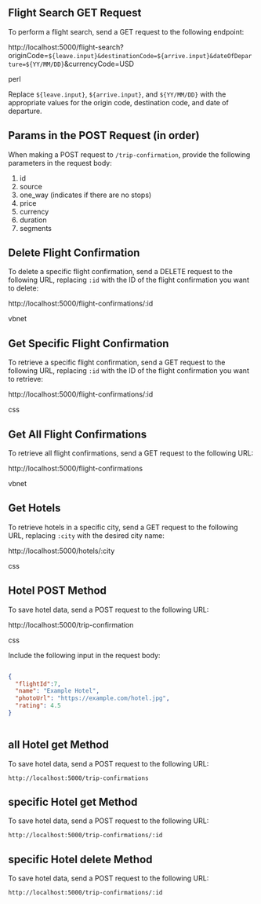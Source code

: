 
## Flight Search GET Request

To perform a flight search, send a GET request to the following endpoint:

http://localhost:5000/flight-search?originCode=`${leave.input}&destinationCode=${arrive.input}&dateOfDeparture=${YY/MM/DD}`&currencyCode=USD

perl


Replace `${leave.input}`, `${arrive.input}`, and `${YY/MM/DD}` with the appropriate values for the origin code, destination code, and date of departure.

## Params in the POST Request (in order)

When making a POST request to `/trip-confirmation`, provide the following parameters in the request body:

1. id
2. source
3. one_way (indicates if there are no stops)
4. price
5. currency
6. duration
7. segments

## Delete Flight Confirmation

To delete a specific flight confirmation, send a DELETE request to the following URL, replacing `:id` with the ID of the flight confirmation you want to delete:

http://localhost:5000/flight-confirmations/:id

vbnet


## Get Specific Flight Confirmation

To retrieve a specific flight confirmation, send a GET request to the following URL, replacing `:id` with the ID of the flight confirmation you want to retrieve:

http://localhost:5000/flight-confirmations/:id

css


## Get All Flight Confirmations

To retrieve all flight confirmations, send a GET request to the following URL:

http://localhost:5000/flight-confirmations

vbnet


## Get Hotels

To retrieve hotels in a specific city, send a GET request to the following URL, replacing `:city` with the desired city name:

http://localhost:5000/hotels/:city

css


## Hotel POST Method

To save hotel data, send a POST request to the following URL:

http://localhost:5000/trip-confirmation

css


Include the following input in the request body:

```json

{
  "flightId":7,
  "name": "Example Hotel",
  "photoUrl": "https://example.com/hotel.jpg",
  "rating": 4.5
}
  

````
## all Hotel get Method

To save hotel data, send a POST request to the following URL:

`http://localhost:5000/trip-confirmations`

## specific Hotel get Method

To save hotel data, send a POST request to the following URL:

`http://localhost:5000/trip-confirmations/:id`
## specific Hotel delete Method

To save hotel data, send a POST request to the following URL:

`http://localhost:5000/trip-confirmations/:id`